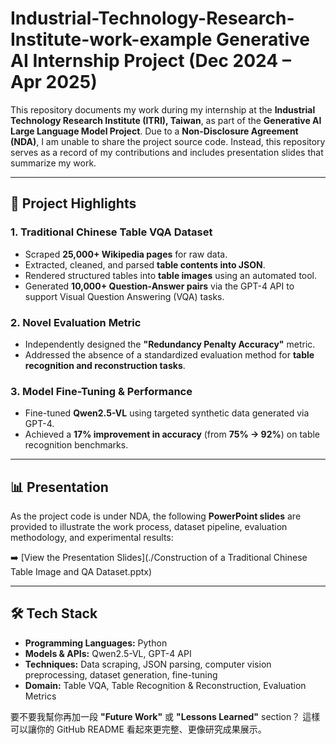 # Industrial-Technology-Research-Institute-work-example Generative AI Internship Project (Dec 2024 – Apr 2025)

This repository documents my work during my internship at the **Industrial Technology Research Institute (ITRI), Taiwan**, as part of the **Generative AI Large Language Model Project**.
Due to a **Non-Disclosure Agreement (NDA)**, I am unable to share the project source code. Instead, this repository serves as a record of my contributions and includes presentation slides that summarize my work.

---

## 📌 Project Highlights

### 1. Traditional Chinese Table VQA Dataset

* Scraped **25,000+ Wikipedia pages** for raw data.
* Extracted, cleaned, and parsed **table contents into JSON**.
* Rendered structured tables into **table images** using an automated tool.
* Generated **10,000+ Question-Answer pairs** via the GPT-4 API to support Visual Question Answering (VQA) tasks.

### 2. Novel Evaluation Metric

* Independently designed the **"Redundancy Penalty Accuracy"** metric.
* Addressed the absence of a standardized evaluation method for **table recognition and reconstruction tasks**.

### 3. Model Fine-Tuning & Performance

* Fine-tuned **Qwen2.5-VL** using targeted synthetic data generated via GPT-4.
* Achieved a **17% improvement in accuracy** (from **75% → 92%**) on table recognition benchmarks.

---

## 📊 Presentation

As the project code is under NDA, the following **PowerPoint slides** are provided to illustrate the work process, dataset pipeline, evaluation methodology, and experimental results:

➡️ [View the Presentation Slides](./Construction of a Traditional Chinese Table Image and QA Dataset.pptx)

---

## 🛠️ Tech Stack

* **Programming Languages:** Python
* **Models & APIs:** Qwen2.5-VL, GPT-4 API
* **Techniques:** Data scraping, JSON parsing, computer vision preprocessing, dataset generation, fine-tuning
* **Domain:** Table VQA, Table Recognition & Reconstruction, Evaluation Metrics



要不要我幫你再加一段 **"Future Work"** 或 **"Lessons Learned"** section？ 這樣可以讓你的 GitHub README 看起來更完整、更像研究成果展示。

